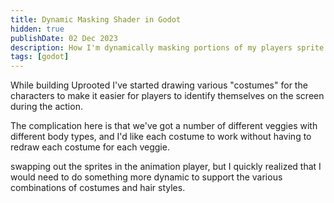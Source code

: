 ```yaml
---
title: Dynamic Masking Shader in Godot
hidden: true
publishDate: 02 Dec 2023
description: How I'm dynamically masking portions of my players sprite in Godot.
tags: [godot]
---
```


While building Uprooted I've started drawing various "costumes" for the characters to make it easier for players to identify themselves on the screen during the action.


The complication here is that we've got a number of different veggies with different body types, and I'd like each costume to work without having to redraw each costume for each veggie.


swapping out the sprites in the animation player, but I quickly realized that I would need to do something more dynamic to support the various combinations of costumes and hair styles.
